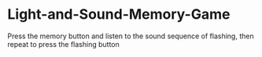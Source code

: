 # Light-and-Sound-Memory-Game
Press the memory button and listen to the sound sequence of flashing, then repeat to press the flashing button
